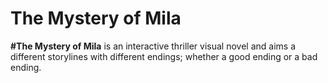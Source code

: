 # The Mystery of Mila
**#The Mystery of Mila** is an interactive thriller visual novel and aims a different storylines with different endings; whether a good ending or a bad ending.

